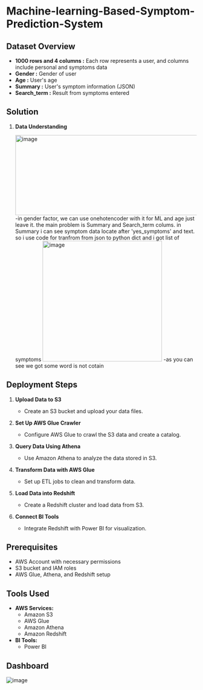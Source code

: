 # Machine-learning-Based-Symptom-Prediction-System

## Dataset Overview
- **1000 rows and 4 columns :** Each row represents a user, and columns include personal and symptoms data
- **Gender :** Gender of user
- **Age :** User's age
- **Summary :** User's symptom information (JSON)
- **Search_term :** Result from symptoms entered

## Solution

1. **Data Understanding**

   
   <img width="1525" height="212" alt="image" src="https://github.com/user-attachments/assets/c5ce1c89-d227-4aee-abb5-c359bc060573" />
   -in gender factor, we can use onehotencoder with it for ML and age just leave it. the main problem is Summary and Search_term colums. in Summary i can see symptom data locate after 'yes_symptoms' and text. so i use code for tranfrom from json to python dict and i got list of symptoms
   <img width="316" height="319" alt="image" src="https://github.com/user-attachments/assets/72016e9e-c3d3-4482-9d07-0f8cb503c9c0" />
   -as you can see we got some word is not cotain


## Deployment Steps

1. **Upload Data to S3**
   - Create an S3 bucket and upload your data files.

2. **Set Up AWS Glue Crawler**
   - Configure AWS Glue to crawl the S3 data and create a catalog.

3. **Query Data Using Athena**
   - Use Amazon Athena to analyze the data stored in S3.

4. **Transform Data with AWS Glue**
   - Set up ETL jobs to clean and transform data.

5. **Load Data into Redshift**
   - Create a Redshift cluster and load data from S3.

6. **Connect BI Tools**
   - Integrate Redshift with Power BI for visualization.

## Prerequisites

- AWS Account with necessary permissions
- S3 bucket and IAM roles
- AWS Glue, Athena, and Redshift setup

## Tools Used
- **AWS Services:**
  - Amazon S3
  - AWS Glue
  - Amazon Athena
  - Amazon Redshift
- **BI Tools:**
  - Power BI

## Dashboard
![image](https://github.com/user-attachments/assets/d63c2773-ae42-4746-baf0-ca27eb5456a1)
